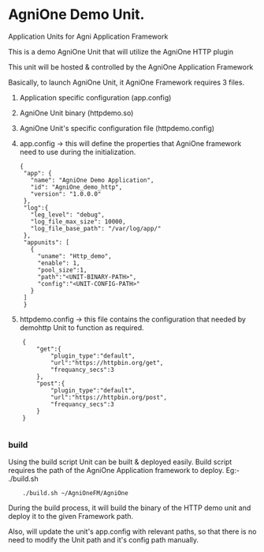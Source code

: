 # AgniOne Demo Unit.

Application Units for Agni Application Framework

This is a demo AgniOne Unit that will utilize the AgniOne HTTP plugin

This unit will be hosted & controlled  by the AgniOne Application Framework



Basically, to launch AgniOne Unit, it AgniOne Framework requires 3 files.
1. Application specific configuration (app.config)
1. AgniOne Unit binary  (httpdemo.so)
2. AgniOne Unit's specific configuration file (httpdemo.config)
   

1. app.config  -> this will define the properties that AgniOne framework need to use during the initialization.
   
   
   ```
   {
    "app": {
      "name": "AgniOne Demo Application",
      "id": "AgniOne_demo_http",
      "version": "1.0.0.0"
    },
    "log":{
      "leg_level": "debug",
      "log_file_max_size": 10000,
      "log_file_base_path": "/var/log/app/"
    },
    "appunits": [
      {
        "uname": "Http_demo",
        "enable": 1,
        "pool_size":1,
        "path":"<UNIT-BINARY-PATH>",
        "config":"<UNIT-CONFIG-PATH>"
      }
    ]
    }
   ```
   
   
2. httpdemo.config -> this file contains the configuration that needed by demohttp Unit to function as required.

```
    {
        "get":{
            "plugin_type":"default",
            "url":"https://httpbin.org/get",
            "frequancy_secs":3
        },
        "post":{
            "plugin_type":"default",
            "url":"https://httpbin.org/post",
            "frequancy_secs":3
        }
    }
    

```


### build

Using the build script Unit can be built & deployed easily.
Build script requires the path of the AgniOne Application framework to deploy.
    Eg:-
       ./build.sh <AgniOne-Framework-Path>

```
    ./build.sh ~/AgniOneFM/AgniOne
```

During the build process, it will build the binary of the HTTP demo unit and deploy it to the given Framework path.

Also, will update the unit's app.config with relevant paths, so that there is no need to modify the Unit path and it's config path
manually.



